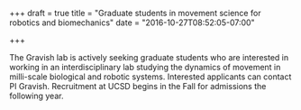 +++
draft = true
title = "Graduate students in movement science for robotics and biomechanics"
date = "2016-10-27T08:52:05-07:00"

+++

The Gravish lab is actively seeking graduate students who are interested in working in an interdisciplinary lab studying the dynamics of movement in milli-scale biological and robotic systems. Interested applicants can contact PI Gravish. Recruitment at UCSD begins in the Fall for admissions the following year.  
